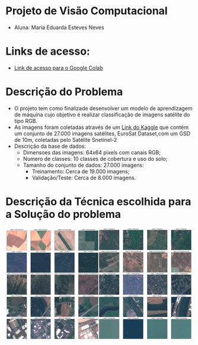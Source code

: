 # Projeto de Visão Computacional
- Aluna: Maria Eduarda Esteves Neves

# Links de acesso:
- [Link de acesso para o Google Colab](XX)

# Descrição do Problema

- O projeto tem como finalizade desenvolver um modelo de aprendizagem de máquina cujo objetivo é realizar classificação de imagens satélite do tipo RGB.
- As imagens foram coletadas através de um [Link do Kaggle](https://www.kaggle.com/datasets/apollo2506/eurosat-dataset/data) que contém um conjunto de 27.000 imagens satélites, EuroSat Dataset,com um GSD de 10m, coletadas pelo Satélite Snetinel-2
- Descrição da base de dados:
  - Dimensoes das imagens: 64x64 pixels com canais RGB;
  - Numero de classes: 10 classes de cobertura e uso do
  solo;
  - Tamanho do conjunto de dados: 27.000 imagens:
    - Treinamento: Cerca de 19.000 imagens;
    - Validação/Teste: Cerca de 8.000 imagens.
# Descrição da Técnica escolhida para a Solução do problema
![Mosaico Com exemplo das diferentes imagens](mosaico_final.png)
